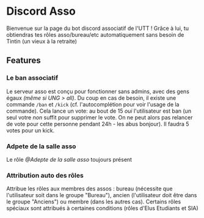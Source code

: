 # Discord Asso

Bienvenue sur la page du bot discord associatif de l'UTT ! Grâce à lui, tu obtiendras tes rôles asso/bureau/etc automatiquement sans besoin de Tintin (un vieux à la retraite)

## Features

### Le ban associatif

Le serveur asso est conçu pour fonctionner sans admins, avec des gens égaux _(même si UNG > all)_. Du coup en cas de besoin, il existe une commande `/ban` et `/kick` (cf. l'autocomplétion pour voir l'usage de la commande). Cela lance un vote: au bout de 15 _oui_ l'utilisateur est ban (un seul votre _non_ suffit pour supprimer le vote. On ne peut alors pas relancer de vote pour cette personne pendant 24h - les abus bonjour). Il faudra 5 votes pour un kick.

### Adpete de la salle asso

Le rôle _@Adepte de la salle asso_ toujours présent

### Attribution auto des rôles

Attribue les rôles aux membres des assos : bureau (nécessite que l'utilisateur soit dans le groupe "Bureau"), ancien (l'utilisateur doit être dans le groupe "Anciens") ou membre (dans les autres cas).
Certains rôles spéciaux sont attribués à certaines conditions (rôles d'Elus Etudiants et SIA)
